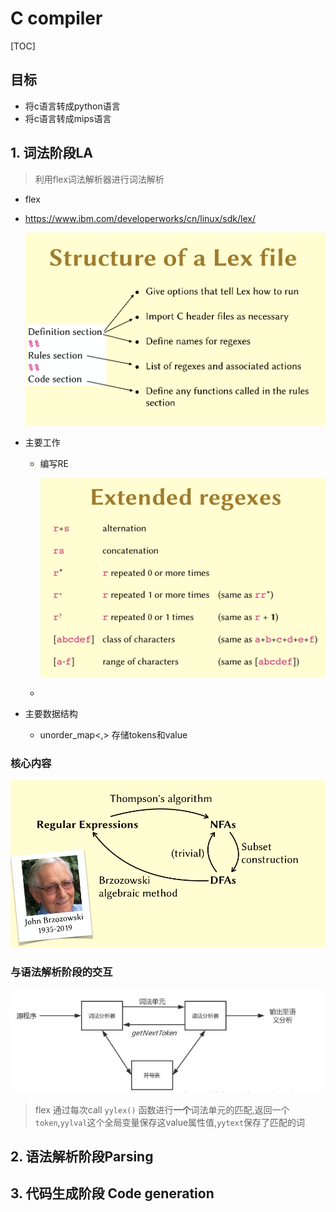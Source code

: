 # C compiler

[TOC]



## 目标

+ 将c语言转成python语言
+ 将c语言转成mips语言



## 1. 词法阶段LA

> 利用flex词法解析器进行词法解析

+ flex

+ https://www.ibm.com/developerworks/cn/linux/sdk/lex/ 

  ![image-20200304130107139](Readme.assets/image-20200304130107139.png)

+ 主要工作

  + 编写RE

    ![image-20200304125922726](Readme.assets/image-20200304125922726.png)

  + 

+ 主要数据结构
  
  + unorder_map<,> 存储tokens和value

### 核心内容

![image-20200304125801611](Readme.assets/image-20200304125801611.png)

### 与语法解析阶段的交互

![image-20200304123704378](Readme.assets/image-20200304123704378.png)

> flex 通过每次call `yylex()` 函数进行**一个**词法单元的匹配,返回一个`token`,`yylval`这个全局变量保存这value属性值,`yytext`保存了匹配的词



## 2. 语法解析阶段Parsing





## 3. 代码生成阶段 Code generation

